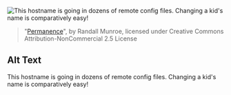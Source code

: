 ![This hostname is going in dozens of remote config files. Changing a kid's name is comparatively easy!](https://imgs.xkcd.com/comics/permanence.png)
> "[Permanence](https://xkcd.com/910/)", by Randall Munroe, licensed under Creative Commons Attribution-NonCommercial 2.5 License

## Alt Text
This hostname is going in dozens of remote config files. Changing a kid's name is comparatively easy!
